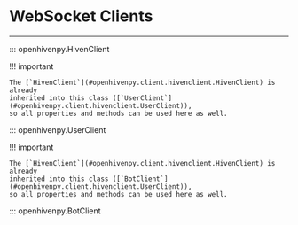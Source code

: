 # WebSocket Clients

---

::: openhivenpy.HivenClient

!!! important   

    The [`HivenClient`](#openhivenpy.client.hivenclient.HivenClient) is already
    inherited into this class ([`UserClient`](#openhivenpy.client.hivenclient.UserClient)),
    so all properties and methods can be used here as well.

::: openhivenpy.UserClient

!!! important   

    The [`HivenClient`](#openhivenpy.client.hivenclient.HivenClient) is already
    inherited into this class ([`BotClient`](#openhivenpy.client.hivenclient.UserClient)),
    so all properties and methods can be used here as well.


::: openhivenpy.BotClient
